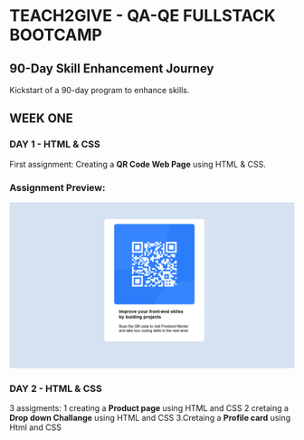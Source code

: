 # TEACH2GIVE - QA-QE FULLSTACK BOOTCAMP

## 90-Day Skill Enhancement Journey
Kickstart of a 90-day program to enhance skills.

## WEEK ONE
### DAY 1 - HTML & CSS
First assignment: Creating a **QR Code Web Page** using HTML & CSS.

### Assignment Preview:
![QR Code Assignment](https://github.com/karoshalex0873/QA-QE-FULLSTACK/blob/5542fbb0b0590fba83d0e4fcecfdae3ca54c97a1/Qr%20code.png)

### DAY 2 - HTML & CSS
3 assigments: 1 creating a **Product page** using HTML and CSS
              2 cretaing a **Drop down Challange** using HTML and CSS
              3.Cretaing a **Profile card** using Html and CSS

